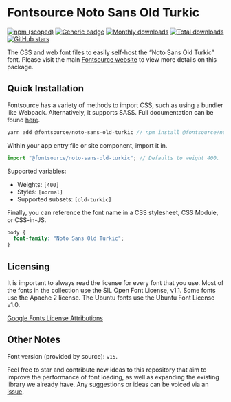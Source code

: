 # Fontsource Noto Sans Old Turkic

[![npm (scoped)](https://img.shields.io/npm/v/@fontsource/noto-sans-old-turkic?color=brightgreen)](https://www.npmjs.com/package/@fontsource/noto-sans-old-turkic) [![Generic badge](https://img.shields.io/badge/fontsource-passing-brightgreen)](https://github.com/fontsource/fontsource) [![Monthly downloads](https://badgen.net/npm/dm/@fontsource/noto-sans-old-turkic)](https://github.com/fontsource/fontsource) [![Total downloads](https://badgen.net/npm/dt/@fontsource/noto-sans-old-turkic)](https://github.com/fontsource/fontsource) [![GitHub stars](https://img.shields.io/github/stars/fontsource/fontsource.svg?style=social&label=Star)](https://github.com/fontsource/fontsource/stargazers)

The CSS and web font files to easily self-host the “Noto Sans Old Turkic” font. Please visit the main [Fontsource website](https://fontsource.org/fonts/noto-sans-old-turkic) to view more details on this package.

## Quick Installation

Fontsource has a variety of methods to import CSS, such as using a bundler like Webpack. Alternatively, it supports SASS. Full documentation can be found [here](https://fontsource.org/docs/introduction).

```javascript
yarn add @fontsource/noto-sans-old-turkic // npm install @fontsource/noto-sans-old-turkic
```

Within your app entry file or site component, import it in.

```javascript
import "@fontsource/noto-sans-old-turkic"; // Defaults to weight 400.
```

Supported variables:

- Weights: `[400]`
- Styles: `[normal]`
- Supported subsets: `[old-turkic]`

Finally, you can reference the font name in a CSS stylesheet, CSS Module, or CSS-in-JS.

```css
body {
  font-family: "Noto Sans Old Turkic";
}
```

## Licensing

It is important to always read the license for every font that you use.
Most of the fonts in the collection use the SIL Open Font License, v1.1. Some fonts use the Apache 2 license. The Ubuntu fonts use the Ubuntu Font License v1.0.

[Google Fonts License Attributions](https://fonts.google.com/attribution)

## Other Notes

Font version (provided by source): `v15`.

Feel free to star and contribute new ideas to this repository that aim to improve the performance of font loading, as well as expanding the existing library we already have. Any suggestions or ideas can be voiced via an [issue](https://github.com/fontsource/fontsource/issues).
